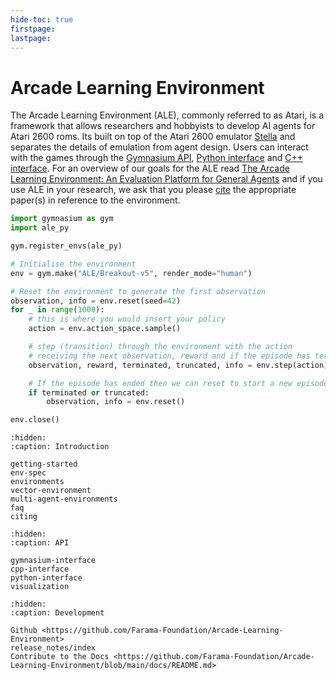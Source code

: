 ```yaml
---
hide-toc: true
firstpage:
lastpage:
---
```


# Arcade Learning Environment

The Arcade Learning Environment (ALE), commonly referred to as Atari, is a framework that allows researchers and hobbyists to develop AI agents for Atari 2600 roms. Its built on top of the Atari 2600 emulator [Stella](https://github.com/stella-emu/stella) and separates the details of emulation from agent design. Users can interact with the games through the [Gymnasium API](gymnasium-interface), [Python interface](python-interface) and [C++ interface](cpp-interface). For an overview of our goals for the ALE read [The Arcade Learning Environment: An Evaluation Platform for General Agents](https://jair.org/index.php/jair/article/view/10819) and if you use ALE in your research, we ask that you please [cite](./citing.md) the appropriate paper(s) in reference to the environment.

```python
import gymnasium as gym
import ale_py

gym.register_envs(ale_py)

# Initialise the environment
env = gym.make("ALE/Breakout-v5", render_mode="human")

# Reset the environment to generate the first observation
observation, info = env.reset(seed=42)
for _ in range(1000):
    # this is where you would insert your policy
    action = env.action_space.sample()

    # step (transition) through the environment with the action
    # receiving the next observation, reward and if the episode has terminated or truncated
    observation, reward, terminated, truncated, info = env.step(action)

    # If the episode has ended then we can reset to start a new episode
    if terminated or truncated:
        observation, info = env.reset()

env.close()
```

```{toctree}
:hidden:
:caption: Introduction

getting-started
env-spec
environments
vector-environment
multi-agent-environments
faq
citing
```

```{toctree}
:hidden:
:caption: API

gymnasium-interface
cpp-interface
python-interface
visualization
```

```{toctree}
:hidden:
:caption: Development

Github <https://github.com/Farama-Foundation/Arcade-Learning-Environment>
release_notes/index
Contribute to the Docs <https://github.com/Farama-Foundation/Arcade-Learning-Environment/blob/main/docs/README.md>
```
